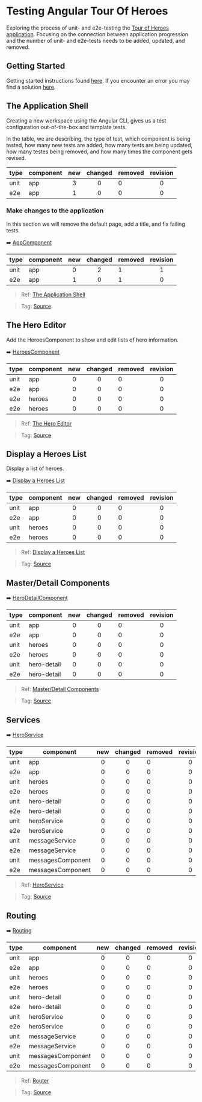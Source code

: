 # Testing Angular Tour Of Heroes
Exploring the process of unit- and e2e-testing the [Tour of Heroes application](https://angular.io/tutorial). 
Focusing on the connection between application progression and the number of unit- and 
e2e-tests needs to be added, updated, and removed.
    
## Getting Started
Getting started instructions found [here](https://github.com/xgirma/Testing-Angular-Tour-Of-Heroes/blob/master/doc/getting.started.md). 
If you encounter an error you may find a solution [here](https://github.com/xgirma/Testing-Angular-Tour-Of-Heroes/blob/master/doc/common.errores.md).

## The Application Shell
Creating a new workspace using the Angular CLI, gives us a test configuration out-of-the-box and template tests.

In the table, we are describing, the type of test, which component is being tested, how many new tests are added, how many tests are 
being updated, how many testes being removed, and how many times the component gets revised.
 

| type| component  | new  | changed   | removed   | revision |
|---|---|:---:|:---:|:---|:---:|
|unit | app  |  3 | 0  | 0  |  0 |
|e2e | app  |  1 | 0  | 0  |  0 |
    
### Make changes to the application
In this section we will remove the default page, add a title, and fix failing tests.

:arrow_right: [AppComponent](https://github.com/xgirma/Testing-Angular-Tour-Of-Heroes/blob/master/doc/01.make.changes.to.the.application.md)

| type| component  | new  | changed   | removed   | revision |
|---|---|:---:|:---:|:---|:---:|
|unit | app  |  0 | 2  | 1  |  1 |
|e2e | app  |  1 | 0  | 1  |  0 |
    
> Ref: [The Application Shell](https://angular.io/tutorial/toh-pt0#the-application-shell)

> Tag: [Source](https://github.com/xgirma/Testing-Angular-Tour-Of-Heroes/tree/v0.0.2)

## The Hero Editor
Add the HeroesComponent to show and edit lists of hero information. 

:arrow_right: [HeroesComponent](https://github.com/xgirma/Testing-Angular-Tour-Of-Heroes/blob/master/doc/02.the.hero.editor.md)

| type| component  | new  | changed   | removed   | revision |
|---|---|:---:|:---:|:---|:---:|
|unit | app  |  0 | 0  | 0  |  0 |
|e2e | app  |  0 | 0  | 0  |  0 |
|e2e | heroes  |  0 | 0  | 0  |  0 |
|e2e | heroes  |  0 | 0  | 0  |  0 |

> Ref: [The Hero Editor](https://angular.io/tutorial/toh-pt1)

> Tag: [Source](https://github.com/xgirma/Testing-Angular-Tour-Of-Heroes/tree/v0.0.4)

## Display a Heroes List
Display a list of heroes.

:arrow_right: [Display a Heroes List](https://github.com/xgirma/Testing-Angular-Tour-Of-Heroes/blob/master/doc/03.display.a.heroes.list.md)

| type| component  | new  | changed   | removed   | revision |
|---|---|:---:|:---:|:---|:---:|
|unit | app  |  0 | 0  | 0  |  0 |
|e2e | app  |  0 | 0  | 0  |  0 |
|unit | heroes  |  0 | 0  | 0  |  0 |
|e2e | heroes  |  0 | 0  | 0  |  0 |

> Ref: [Display a Heroes List](https://angular.io/tutorial/toh-pt2#display-a-heroes-list)

> Tag: [Source](https://github.com/xgirma/Testing-Angular-Tour-Of-Heroes/tree/v0.0.5)

## Master/Detail Components

:arrow_right: [HeroDetailComponent](https://github.com/xgirma/Testing-Angular-Tour-Of-Heroes/blob/master/doc/04.master-detail.components.md)

| type| component  | new  | changed   | removed   | revision |
|---|---|:---:|:---:|:---|:---:|
|unit | app  |  0 | 0  | 0  |  0 |
|e2e | app  |  0 | 0  | 0  |  0 |
|unit | heroes  |  0 | 0  | 0  |  0 |
|e2e | heroes  |  0 | 0  | 0  |  0 |
|unit | hero-detail  |  0 | 0  | 0  |  0 |
|e2e | hero-detail  |  0 | 0  | 0  |  0 |

> Ref: [Master/Detail Components](https://angular.io/tutorial/toh-pt3#masterdetail-components)

> Tag: [Source](https://github.com/xgirma/Testing-Angular-Tour-Of-Heroes/tree/v0.0.6)

## Services

:arrow_right: [HeroService](https://github.com/xgirma/Testing-Angular-Tour-Of-Heroes/blob/master/doc/05.services.md)

| type| component  | new  | changed   | removed   | revision |
|---|---|:---:|:---:|:---|:---:|
|unit | app  |  0 | 0  | 0  |  0 |
|e2e | app  |  0 | 0  | 0  |  0 |
|unit | heroes  |  0 | 0  | 0  |  0 |
|e2e | heroes  |  0 | 0  | 0  |  0 |
|unit | hero-detail  |  0 | 0  | 0  |  0 |
|e2e | hero-detail  |  0 | 0  | 0  |  0 |
|unit | heroService  |  0 | 0  | 0  |  0 |
|e2e | heroService  |  0 | 0  | 0  |  0 |
|unit | messageService  |  0 | 0  | 0  |  0 |
|e2e | messageService  |  0 | 0  | 0  |  0 |
|unit | messagesComponent  |  0 | 0  | 0  |  0 |
|e2e | messagesComponent  |  0 | 0  | 0  |  0 |

> Ref: [HeroService](https://angular.io/tutorial/toh-pt4#services)

> Tag: [Source](https://github.com/xgirma/Testing-Angular-Tour-Of-Heroes/tree/v0.0.7)

## Routing

:arrow_right: [Routing](https://github.com/xgirma/Testing-Angular-Tour-Of-Heroes/blob/master/doc/06.routing.md)

| type| component  | new  | changed   | removed   | revision |
|---|---|:---:|:---:|:---|:---:|
|unit | app  |  0 | 0  | 0  |  0 |
|e2e | app  |  0 | 0  | 0  |  0 |
|unit | heroes  |  0 | 0  | 0  |  0 |
|e2e | heroes  |  0 | 0  | 0  |  0 |
|unit | hero-detail  |  0 | 0  | 0  |  0 |
|e2e | hero-detail  |  0 | 0  | 0  |  0 |
|unit | heroService  |  0 | 0  | 0  |  0 |
|e2e | heroService  |  0 | 0  | 0  |  0 |
|unit | messageService  |  0 | 0  | 0  |  0 |
|e2e | messageService  |  0 | 0  | 0  |  0 |
|unit | messagesComponent  |  0 | 0  | 0  |  0 |
|e2e | messagesComponent  |  0 | 0  | 0  |  0 |

> Ref: [Router](https://angular.io/tutorial/toh-pt5#routing)

> Tag: [Source]()
